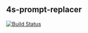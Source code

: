 ## 4s-prompt-replacer

[![Build Status](https://travis-ci.org/4s-py/4s-prompt-replacer.svg?branch=master)](https://travis-ci.org/4s-py/4s-prompt-replacer)
